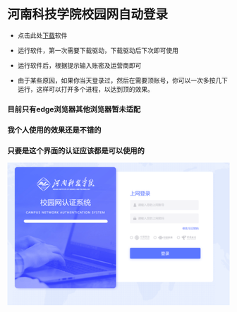 # 河南科技学院校园网自动登录

- 点击此处[下载](https://github.com/jeffhuien/school_network_login/releases/download/V2/school_network_aotu_login.zip)软件

 - 运行软件，第一次需要下载驱动，下载驱动后下次即可使用
 - 运行软件后，根据提示输入账密及运营商即可
 - 由于某些原因，如果你当天登录过，然后在需要顶账号，你可以一次多按几下运行，这样可以打开多个进程，以达到顶的效果。
### 目前只有edge浏览器其他浏览器暂未适配

### 我个人使用的效果还是不错的

### 只要是这个界面的认证应该都是可以使用的

![eg](./f/f.png)